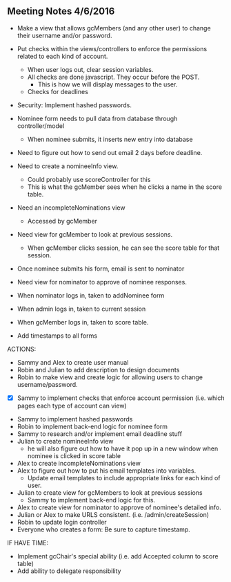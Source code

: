 Meeting Notes 4/6/2016
----------------------

- Make a view that allows gcMembers (and any other user) to change their username and/or password.
- Put checks within the views/controllers to enforce the permissions related to each kind of account.
    - When user logs out, clear session variables.
    - All checks are done javascript. They occur before the POST.
        - This is how we will display messages to the user.
    - Checks for deadlines
- Security: Implement hashed passwords.
- Nominee form needs to pull data from database through controller/model
    - When nominee submits, it inserts new entry into database
- Need to figure out how to send out email 2 days before deadline.
- Need to create a nomineeInfo view.
    - Could probably use scoreController for this
    - This is what the gcMember sees when he clicks a name in the score table.
- Need an incompleteNominations view
    - Accessed by gcMember
- Need view for gcMember to look at previous sessions.
    - When gcMember clicks session, he can see the score table for that session.
- Once nominee submits his form, email is sent to nominator
- Need view for nominator to approve of nominee responses.

- When nominator logs in, taken to addNominee form
- When admin logs in, taken to current session
- When gcMember logs in, taken to score table.

- Add timestamps to all forms

ACTIONS:
- Sammy and Alex to create user manual
- Robin and Julian to add description to design documents
- Robin to make view and create logic for allowing users to change username/password.

 - [x] Sammy to implement checks that enforce account permission (i.e. which pages each type of account can view)
- Sammy to implement hashed passwords
- Robin to implement back-end logic for nominee form
- Sammy to research and/or implement email deadline stuff
- Julian to create nomineeInfo view
    - he will also figure out how to have it pop up in a new window when nominee is clicked in score table
- Alex to create incompleteNominations view
- Alex to figure out how to put his email templates into variables.
    - Update email templates to include appropriate links for each kind of user.
- Julian to create view for gcMembers to look at previous sessions
    - Sammy to implement back-end logic for this.
- Alex to create view for nominator to approve of nominee's detailed info.
- Julian or Alex to make URLS consistent. (i.e. /admin/createSession)
- Robin to update login controller
- Everyone who creates a form: Be sure to capture timestamp.


IF HAVE TIME:
- Implement gcChair's special ability (i.e. add Accepted column to score table)
- Add ability to delegate responsibility